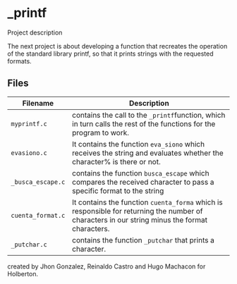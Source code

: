 # _printf

Project description

The next project is about developing a function that recreates the operation of the standard library printf, so that it prints strings with the requested formats.


## Files

| Filename | Description |
| -------- | ----------- |
| `myprintf.c` | contains the call to the `_printf`function, which in turn calls the rest of the functions for the program to work. |
| `evasiono.c` | It contains the function `eva_siono` which receives the string and evaluates whether the character% is there or not. |
| `_busca_escape.c` | contains the function `busca_escape` which compares the received character to pass a specific format to the string |
| `cuenta_format.c` | It contains the function `cuenta_forma` which is responsible for returning the number of characters in our string minus the format characters. |
| `_putchar.c` | contains the function `_putchar` that prints a character. |

created by Jhon Gonzalez, Reinaldo Castro and Hugo Machacon for Holberton.